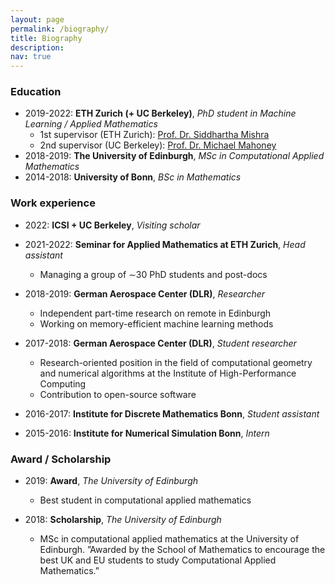 ```yaml
---
layout: page
permalink: /biography/
title: Biography
description: 
nav: true
---
```



### Education


* 2019-2022: **ETH Zurich (+ UC Berkeley)**, *PhD student in Machine Learning / Applied Mathematics*
	+ 1st supervisor (ETH Zurich): <a href="https://math.ethz.ch/sam/the-institute/people/siddhartha-mishra.html"> Prof. Dr. Siddhartha Mishra </a>
	+ 2nd supervisor (UC Berkeley): <a href="https://www.stat.berkeley.edu/~mmahoney/"> Prof. Dr. Michael Mahoney </a>
* 2018-2019: **The University of Edinburgh**, *MSc in Computational Applied Mathematics*
* 2014-2018: **University of Bonn**, *BSc in Mathematics*


### Work experience
* 2022: **ICSI + UC Berkeley**, *Visiting scholar*
* 2021-2022: **Seminar for Applied Mathematics at ETH Zurich**, *Head assistant*
	+ Managing a group of ∼30 PhD students and post-docs
* 2018-2019: **German Aerospace Center (DLR)**, *Researcher* 
	+ Independent part-time research on remote in Edinburgh
	+ Working on memory-efficient machine learning methods


* 2017-2018: **German Aerospace Center (DLR)**, *Student researcher*
	+ Research-oriented position in the field of computational geometry and numerical algorithms at the Institute of High-Performance Computing
	+ Contribution to open-source software

* 2016-2017: **Institute for Discrete Mathematics Bonn**, *Student assistant*
* 2015-2016: **Institute for Numerical Simulation Bonn**, *Intern*


### Award / Scholarship
* 2019: **Award**, *The University of Edinburgh*
	+ Best student in computational applied mathematics

* 2018: **Scholarship**, *The University of Edinburgh*
	+ MSc in computational applied mathematics at the University of Edinburgh. ”Awarded by the School of Mathematics to encourage the best UK and EU students to study Computational Applied Mathematics.”
